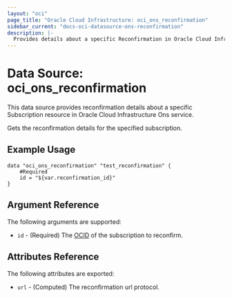 ```yaml
---
layout: "oci"
page_title: "Oracle Cloud Infrastructure: oci_ons_reconfirmation"
sidebar_current: "docs-oci-datasource-ons-reconfirmation"
description: |-
  Provides details about a specific Reconfirmation in Oracle Cloud Infrastructure Ons service
---
```


# Data Source: oci_ons_reconfirmation
This data source provides reconfirmation details about a specific Subscription resource in Oracle Cloud Infrastructure Ons service.

Gets the reconfirmation details for the specified subscription.


## Example Usage

```hcl
data "oci_ons_reconfirmation" "test_reconfirmation" {
	#Required
	id = "${var.reconfirmation_id}"
}
```

## Argument Reference

The following arguments are supported:

* `id` - (Required) The [OCID](/iaas/Content/General/Concepts/identifiers.htm) of the subscription to reconfirm.

## Attributes Reference

The following attributes are exported:

* `url` - (Computed) The reconfirmation url protocol.